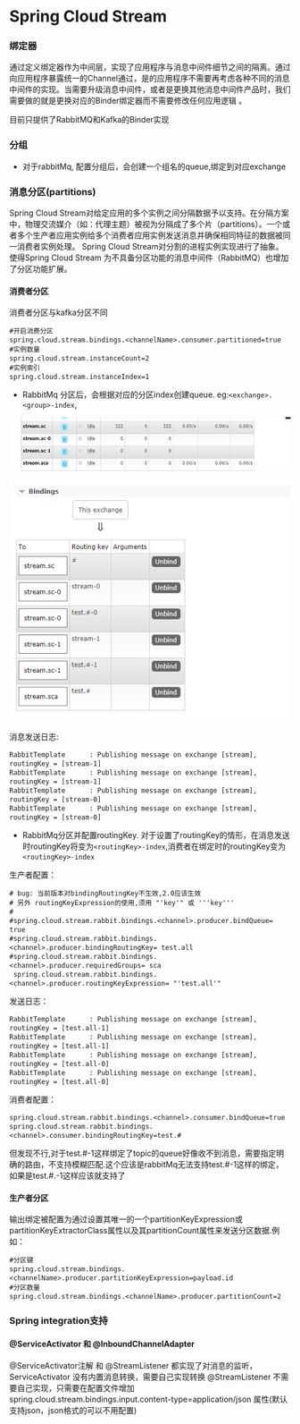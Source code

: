 Spring Cloud Stream
====
### 绑定器
通过定义绑定器作为中间层，实现了应用程序与消息中间件细节之间的隔离。通过向应用程序暴露统一的Channel通过，是的应用程序不需要再考虑各种不同的消息中间件的实现。当需要升级消息中间件，或者是更换其他消息中间件产品时，我们需要做的就是更换对应的Binder绑定器而不需要修改任何应用逻辑 。

目前只提供了RabbitMQ和Kafka的Binder实现
### 分组
- 对于rabbitMq, 配置分组后，会创建一个组名的queue,绑定到对应exchange

### 消息分区(partitions)
Spring Cloud Stream对给定应用的多个实例之间分隔数据予以支持。在分隔方案中，物理交流媒介（如：代理主题）被视为分隔成了多个片（partitions）。一个或者多个生产者应用实例给多个消费者应用实例发送消息并确保相同特征的数据被同一消费者实例处理。
Spring Cloud Stream对分割的进程实例实现进行了抽象。使得Spring Cloud Stream 为不具备分区功能的消息中间件（RabbitMQ）也增加了分区功能扩展。
#### 消费者分区
消费者分区与kafka分区不同
```
#开启消费分区
spring.cloud.stream.bindings.<channelName>.consumer.partitioned=true
#实例数量
spring.cloud.stream.instanceCount=2
#实例索引
spring.cloud.stream.instanceIndex=1
```
- RabbitMq 分区后，会根据对应的分区index创建queue. eg:`<exchange>.<group>-index`,

![queue](img/queue.png)

![exchange](img/exchange.png)

消息发送日志:
```
RabbitTemplate      : Publishing message on exchange [stream], routingKey = [stream-1]
RabbitTemplate      : Publishing message on exchange [stream], routingKey = [stream-1]
RabbitTemplate      : Publishing message on exchange [stream], routingKey = [stream-0]
RabbitTemplate      : Publishing message on exchange [stream], routingKey = [stream-0]
```
- RabbitMq分区并配置routingKey. 对于设置了routingKey的情形，在消息发送时routingKey将变为`<routingKey>-index`,消费者在绑定时的routingKey变为`<routingKey>-index`

生产者配置：
~~~
# bug: 当前版本对bindingRoutingKey不生效,2.0应该生效
# 另外 routingKeyExpression的使用,须用 "'key'" 或 '''key'''
#
#spring.cloud.stream.rabbit.bindings.<channel>.producer.bindQueue= true
#spring.cloud.stream.rabbit.bindings.<channel>.producer.bindingRoutingKey= test.all
#spring.cloud.stream.rabbit.bindings.<channel>.producer.requiredGroups= sca
 spring.cloud.stream.rabbit.bindings.<channel>.producer.routingKeyExpression= "'test.all'"
~~~
发送日志：
```
RabbitTemplate      : Publishing message on exchange [stream], routingKey = [test.all-1]
RabbitTemplate      : Publishing message on exchange [stream], routingKey = [test.all-1]
RabbitTemplate      : Publishing message on exchange [stream], routingKey = [test.all-0]
RabbitTemplate      : Publishing message on exchange [stream], routingKey = [test.all-0]
```
消费者配置：
```
spring.cloud.stream.rabbit.bindings.<channel>.consumer.bindQueue=true
spring.cloud.stream.rabbit.bindings.<channel>.consumer.bindingRoutingKey=test.#
```
但发现不行,对于test.#-1这样绑定了topic的queue好像收不到消息，需要指定明确的路由，不支持模糊匹配.这个应该是rabbitMq无法支持test.#-1这样的绑定，如果是test.#.-1这样应该就支持了

#### 生产者分区
输出绑定被配置为通过设置其唯一的一个partitionKeyExpression或partitionKeyExtractorClass属性以及其partitionCount属性来发送分区数据.例如：
```
#分区键
spring.cloud.stream.bindings.<channelName>.producer.partitionKeyExpression=payload.id
#分区数量
spring.cloud.stream.bindings.<channelName>.producer.partitionCount=2
```
### Spring integration支持
#### @ServiceActivator 和 @InboundChannelAdapter
@ServiceActivator注解 和 @StreamListener 都实现了对消息的监听，ServiceActivator 没有内置消息转换，需要自己实现转换
@StreamListener 不需要自己实现，只需要在配置文件增加spring.cloud.stream.bindings.input.content-type=application/json 属性(默认支持json，json格式的可以不用配置)
